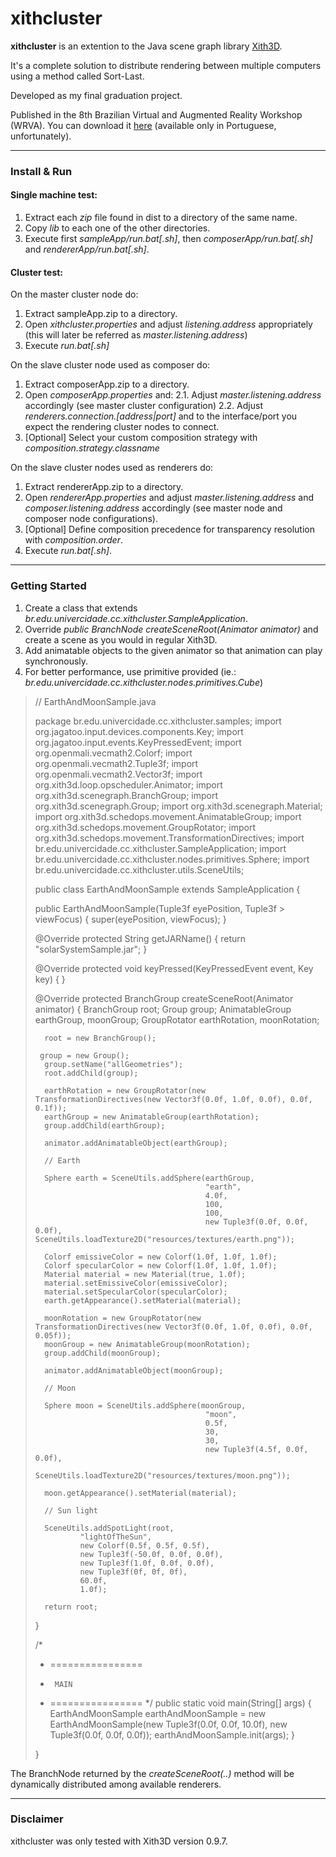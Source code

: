 xithcluster
================

**xithcluster** is an extention to the Java scene graph library [Xith3D](http://xith.org/).

It's a complete solution to distribute rendering between multiple computers using a method called Sort-Last.

Developed as my final graduation project.

Published in the 8th Brazilian Virtual and Augmented Reality Workshop (WRVA). You can download it [here](http://pedroboechat.com/publications/XithCluster%20-%20Uma%20Biblioteca%20de%20Grafo%20de%20Cena%20Distribu%C3%ADdo.pdf) (available only in Portuguese, unfortunately).

----------

### Install & Run

#### Single machine test:

1. Extract each *zip* file found in dist to a directory of the same name.
2. Copy *lib* to each one of the other directories.
3. Execute first *sampleApp/run.bat[.sh]*, then *composerApp/run.bat[.sh]* and *rendererApp/run.bat[.sh]*.

#### Cluster test:

On the master cluster node do:

1. Extract sampleApp.zip to a directory.
2. Open *xithcluster.properties* and adjust *listening.address* appropriately (this will later be referred as *master.listening.address*)
3. Execute *run.bat[.sh]*

On the slave cluster node used as composer do:

1. Extract composerApp.zip to a directory.
2. Open *composerApp.properties* and: 
	2.1. Adjust *master.listening.address* accordingly (see master cluster configuration)
	2.2. Adjust *renderers.connection.[address|port]* and to the interface/port you expect the rendering cluster nodes to connect.
3. [Optional] Select your custom composition strategy with *composition.strategy.classname*

On the slave cluster nodes used as renderers do:

1. Extract rendererApp.zip to a directory.
2. Open *rendererApp.properties* and adjust *master.listening.address* and *composer.listening.address* accordingly (see master node and composer node configurations).
3. [Optional] Define composition precedence for transparency resolution with *composition.order*.
4. Execute *run.bat[.sh]*.

----------

### Getting Started

 1. Create a class that extends *br.edu.univercidade.cc.xithcluster.SampleApplication*. 
 2. Override *public BranchNode createSceneRoot(Animator animator)* and create a scene as you would in regular Xith3D. 
 3. Add animatable objects to the given animator so that animation can play synchronously.
 4. For better performance, use primitive provided (ie.: *br.edu.univercidade.cc.xithcluster.nodes.primitives.Cube*)

> // EarthAndMoonSample.java
> 
> package br.edu.univercidade.cc.xithcluster.samples;
> import org.jagatoo.input.devices.components.Key;
> import org.jagatoo.input.events.KeyPressedEvent;
> import org.openmali.vecmath2.Colorf;
> import org.openmali.vecmath2.Tuple3f;
> import org.openmali.vecmath2.Vector3f;
> import org.xith3d.loop.opscheduler.Animator;
> import org.xith3d.scenegraph.BranchGroup;
> import org.xith3d.scenegraph.Group;
> import org.xith3d.scenegraph.Material;
> import org.xith3d.schedops.movement.AnimatableGroup;
> import org.xith3d.schedops.movement.GroupRotator;
> import org.xith3d.schedops.movement.TransformationDirectives;
> import br.edu.univercidade.cc.xithcluster.SampleApplication;
> import br.edu.univercidade.cc.xithcluster.nodes.primitives.Sphere;
> import br.edu.univercidade.cc.xithcluster.utils.SceneUtils;
> 
> public class EarthAndMoonSample extends SampleApplication {
> 	
> 	public EarthAndMoonSample(Tuple3f eyePosition, Tuple3f > viewFocus) {
> 		super(eyePosition, viewFocus);
> 	}
> 
> 	@Override
> 	protected String getJARName() {
> 		return "solarSystemSample.jar";
> 	}
> 	
> 	@Override
> 	protected void keyPressed(KeyPressedEvent event, Key key) {
> 	}
> 
> 	@Override
> 	protected BranchGroup createSceneRoot(Animator animator) {
> 		BranchGroup root;
> 		Group group;
> 		AnimatableGroup earthGroup, moonGroup;
> 		GroupRotator earthRotation, moonRotation;
> 		
> 		root = new BranchGroup();
> 		
>      group = new Group();
> 		group.setName("allGeometries");
> 		root.addChild(group);
> 		
> 		earthRotation = new GroupRotator(new  TransformationDirectives(new Vector3f(0.0f, 1.0f, 0.0f), 0.0f, 0.1f));
> 		earthGroup = new AnimatableGroup(earthRotation);
> 		group.addChild(earthGroup);
> 		
> 		animator.addAnimatableObject(earthGroup);
> 
> 		// Earth
> 		
> 		Sphere earth = SceneUtils.addSphere(earthGroup, 
> 											"earth", 
> 											4.0f,
> 											100,
> 											100,
> 											new Tuple3f(0.0f, 0.0f, 0.0f),  SceneUtils.loadTexture2D("resources/textures/earth.png"));
> 
> 		Colorf emissiveColor = new Colorf(1.0f, 1.0f, 1.0f); 
> 		Colorf specularColor = new Colorf(1.0f, 1.0f, 1.0f);
> 		Material material = new Material(true, 1.0f);
> 		material.setEmissiveColor(emissiveColor);
> 		material.setSpecularColor(specularColor);
> 		earth.getAppearance().setMaterial(material);
> 
> 		moonRotation = new GroupRotator(new TransformationDirectives(new Vector3f(0.0f, 1.0f, 0.0f), 0.0f, 0.05f));
> 		moonGroup = new AnimatableGroup(moonRotation);
> 		group.addChild(moonGroup);
> 		
> 		animator.addAnimatableObject(moonGroup);
> 		
> 		// Moon
> 		
> 		Sphere moon = SceneUtils.addSphere(moonGroup, 
> 											"moon", 
> 											0.5f,
> 											30,
> 											30,
> 											new Tuple3f(4.5f, 0.0f, 0.0f), 
>                          SceneUtils.loadTexture2D("resources/textures/moon.png"));
> 		
> 		moon.getAppearance().setMaterial(material);
> 		
> 		// Sun light
> 		
> 		SceneUtils.addSpotLight(root, 
> 				"lightOfTheSun", 
> 				new Colorf(0.5f, 0.5f, 0.5f), 
> 				new Tuple3f(-50.0f, 0.0f, 0.0f), 
> 				new Tuple3f(1.0f, 0.0f, 0.0f), 
> 				new Tuple3f(0f, 0f, 0f), 
> 				60.0f, 
> 				1.0f);
> 		
> 		return root;
> 	}
> 	
> 	/*
> 	 * ================ 
> 	 * 		MAIN 
> 	 * ================
> 	 */
> 	public static void main(String[] args) {
> 		EarthAndMoonSample earthAndMoonSample = new EarthAndMoonSample(new Tuple3f(0.0f, 0.0f, 10.0f), new Tuple3f(0.0f, 0.0f, 0.0f));
> 		earthAndMoonSample.init(args);
> 	}
> 	
> }


The BranchNode returned by the *createSceneRoot(..)* method will be dynamically distributed among available renderers.


----------


### Disclaimer

xithcluster was only tested with Xith3D version 0.9.7.
